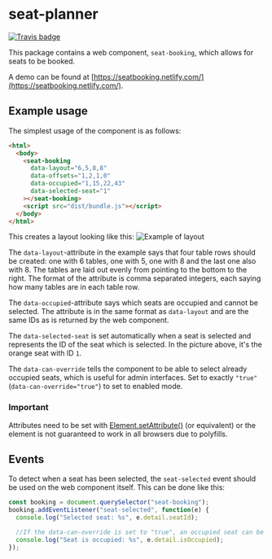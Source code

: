 # seat-planner
[![Travis badge](https://travis-ci.org/eweilow/seat-booking.svg?branch=master)](https://travis-ci.org/eweilow/seat-booking)

This package contains a web component, `seat-booking`, which allows for seats to be booked.

A demo can be found at [https://seatbooking.netlify.com/](https://seatbooking.netlify.com/).

## Example usage
The simplest usage of the component is as follows:
```html
<html>
  <body>
    <seat-booking
      data-layout="6,5,8,8"
      data-offsets="1,2,1,0"
      data-occupied="1,15,22,43"
      data-selected-seat="1"
    ></seat-booking>
    <script src="dist/bundle.js"></script>
  </body>
</html>
```

This creates a layout looking like this: ![Example of layout](readme/example.png)

The `data-layout`-attribute in the example says that four table rows should be created: one with 6 tables, one with 5, one with 8 and the last one also with 8. 
The tables are laid out evenly from pointing to the bottom to the right. The format of the attribute is comma separated integers, each saying how many tables are in each table row.

The `data-occupied`-attribute says which seats are occupied and cannot be selected. The attribute is in the same format as `data-layout` and are the same IDs as is returned by the web component.

The `data-selected-seat` is set automatically when a seat is selected and represents the ID of the seat which is selected. In the picture above, it's the orange seat with ID `1`.

The `data-can-override` tells the component to be able to select already occupied seats, which is useful for admin interfaces. Set to exactly `"true"` (`data-can-override="true"`) to set to enabled mode.

### Important
Attributes need to be set with [Element.setAttribute()](https://developer.mozilla.org/en-US/docs/Web/API/Element/setAttribute) (or equivalent) or the element is not guaranteed to work in all browsers due to polyfills.

## Events
To detect when a seat has been selected, the `seat-selected` event should be used on the web component itself.
This can be done like this:
```javascript
const booking = document.querySelector("seat-booking");
booking.addEventListener("seat-selected", function(e) {
  console.log("Selected seat: %s", e.detail.seatId);

  //If the data-can-override is set to "true", an occupied seat can be selected and e.detail.isOccupied is true only then. Otherwise it's always false.
  console.log("Seat is occupied: %s", e.detail.isOccupied);
});
```
